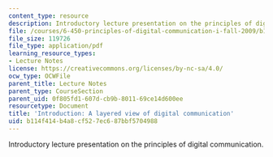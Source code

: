 ```yaml
---
content_type: resource
description: Introductory lecture presentation on the principles of digital communication.
file: /courses/6-450-principles-of-digital-communication-i-fall-2009/b114f414b4a8cf527ec687bbf5704988_MIT6_450F09_slide01.pdf
file_size: 119726
file_type: application/pdf
learning_resource_types:
- Lecture Notes
license: https://creativecommons.org/licenses/by-nc-sa/4.0/
ocw_type: OCWFile
parent_title: Lecture Notes
parent_type: CourseSection
parent_uid: 0f805fd1-607d-cb9b-8011-69ce14d600ee
resourcetype: Document
title: 'Introduction: A layered view of digital communication'
uid: b114f414-b4a8-cf52-7ec6-87bbf5704988
---
```

Introductory lecture presentation on the principles of digital communication.